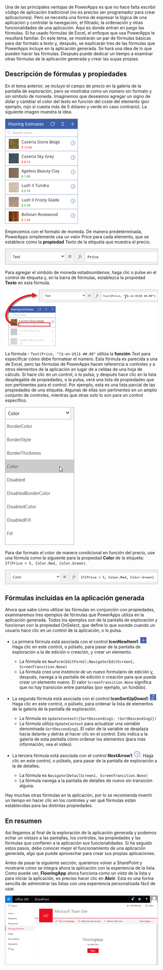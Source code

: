 Una de las principales ventajas de PowerApps es que no hace falta escribir código de aplicación tradicional (no es preciso ser programador para crear aplicaciones). Pero se necesita una forma de expresar la lógica de una aplicación y controlar la navegación, el filtrado, la ordenación y otras funcionalidades de una aplicación. Aquí es donde entran en juego las fórmulas. Si ha usado fórmulas de Excel, el enfoque que usa PowerApps le resultará familiar. En este tema, se mostrarán un par de fórmulas básicas para dar formato a texto y, después, se explicarán tres de las fórmulas que PowerApps incluye en la aplicación generada. Se hará una idea de lo que pueden hacer las fórmulas. Después puede dedicar un tiempo a examinar otras fórmulas de la aplicación generada y crear las suyas propias.

## <a name="understanding-formulas-and-properties"></a>Descripción de fórmulas y propiedades
En el tema anterior, se incluyó el campo de precio en la galería de la pantalla de exploración, pero se mostraba como un número sin formato y sin símbolo de moneda. Imaginemos que deseamos agregar un signo de dólar y cambiar el color del texto en función del coste del elemento (por ejemplo, rojo si cuesta más de 5 dólares y verde en caso contrario). La siguiente imagen muestra la idea.

![Formato de texto, en lo referente al color y la moneda](./media/learning-spo-app-explore-formulas/text-formatting.png)

Empecemos con el formato de moneda. De manera predeterminada, PowerApps simplemente usa un valor Price para cada elemento, que se establece como la **propiedad** *Texto* de la etiqueta que muestra el precio.

![Formato predeterminado del precio](./media/learning-spo-app-explore-formulas/price-default.png)

Para agregar el símbolo de moneda estadounidense, haga clic o pulse en el control de etiqueta y, en la barra de fórmulas, establezca la propiedad **Texto** en esta fórmula.

![Formato de moneda de precio](./media/learning-spo-app-explore-formulas/price-formatted.png)

La fórmula - `Text(Price, "[$-en-US]$ ##.00"` utiliza la **función** *Text* para especificar cómo debe formatear el número. Esta fórmula es parecida a una de Excel, pero las fórmulas de PowerApps hacen referencia a controles y a otros elementos de la aplicación en lugar de a celdas de una hoja de cálculo. Si hace clic en un control, o lo pulsa, y después hace clic en la lista desplegable de propiedades, o la pulsa, verá una lista de propiedades que son pertinentes para el control. Por ejemplo, esta es una lista parcial de las propiedades de una etiqueta. Algunas de ellas son pertinentes en un amplio conjunto de controles, mientras que otras solo lo son para un control específico.

![Establecimiento de propiedades](./media/learning-spo-app-explore-formulas/properties.png)

Para dar formato el color de manera condicional en función del precio, use una fórmula como la siguiente para la propiedad **Color** de la etiqueta: `If(Price > 5, Color.Red, Color.Green)`.

![Formato de color por precio](./media/learning-spo-app-explore-formulas/color-formatted.png)

## <a name="formulas-included-in-the-generated-app"></a>Fórmulas incluidas en la aplicación generada
Ahora que sabe cómo utilizar las fórmulas en conjunción con propiedades, examinaremos tres ejemplos de fórmulas que PowerApps utiliza en la aplicación generada. Todos los ejemplos son de la pantalla de exploración y funcionan con la propiedad OnSelect, que define lo que sucede cuando un usuario hace clic en un control de la aplicación, o lo pulsa.

* La primera fórmula está asociada con el control **IconNewItem1**: ![Icono Elemento nuevo](./media/learning-spo-app-explore-formulas/icon-add-item.png). Haga clic en este control, o púlselo, para pasar de la pantalla de exploración a la de edición o creación, y crear un elemento. 
  
  * La fórmula es `NewForm(EditForm1);Navigate(EditScreen1, ScreenTransition.None)`
  * La fórmula *crea una instancia de* un nuevo formulario de edición y, después, navega a la pantalla de edición o creación para que pueda crear un elemento nuevo. El valor `ScreenTransition.None` significa que no hay transición entre pantallas (por ejemplo, un fundido).
* La segunda fórmula está asociada con el control **IconSortUpDown1**: ![Icono Ordenar galería](./media/learning-spo-app-explore-formulas/icon-sort.png). Haga clic en este control, o púlselo, para ordenar la lista de elementos de la galería de la pantalla de exploración.
  
  * La fórmula es `UpdateContext({SortDescending1: !SortDescending1})`
  * La fórmula utiliza `UpdateContext` para actualizar una *variable* denominada `SortDescending1`. El valor de la variable se desplaza hacia delante y detrás al hacer clic en el control. Esto indica a la galería de esta pantalla cómo ordenar los elementos (para más información, vea el vídeo). 
* La tercera fórmula está asociada con el control **NextArrow1**: ![Icono de flecha Ir a detalles](./media/learning-spo-app-explore-formulas/icon-arrow.png). Haga clic en este control, o púlselo, para pasar de la pantalla de exploración a la de detalles.
  
  * La fórmula es `Navigate(DetailScreen1, ScreenTransition.None)`
  * La fórmula navega a la pantalla de detalles de nuevo sin transición alguna.

Hay muchas otras fórmulas en la aplicación, por lo se recomienda invertir un tiempo en hacer clic en los controles y ver qué fórmulas están establecidas para las distintas propiedades.

## <a name="wrapping-it-all-up"></a>En resumen
Así llegamos al final de la exploración de la aplicación generada y podemos echar un vistazo a las pantallas, los controles, las propiedades y las fórmulas que confieren a la aplicación sus funcionalidades. Si ha seguido estos pasos, debe conocer mejor el funcionamiento de una aplicación generada, algo que puede aprovechar para crear sus propias aplicaciones. 

Antes de pasar la siguiente sección, queremos volver a SharePoint y mostrarle cómo se integra ahora la aplicación con la experiencia de la lista. Como puede ver, **FlooringApp** ahora funciona como un *vista* de la lista y para iniciar la aplicación, es preciso hacer clic en **Abrir**. Esta es una forma sencilla de administrar las listas con una experiencia personalizada fácil de usar.

![Aplicación como vista de la lista de Sharepoint](./media/learning-spo-app-explore-formulas/list-view.png)
